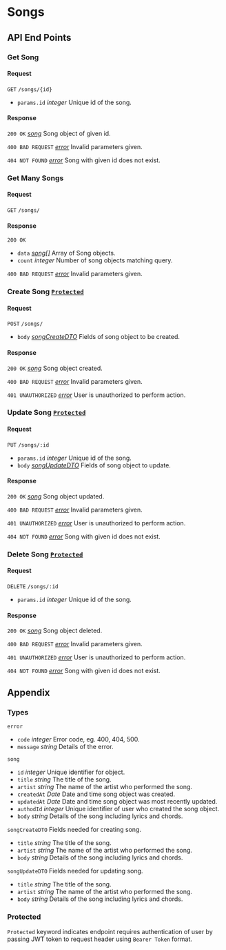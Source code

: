 # Songs

## API End Points

### **Get Song**

#### Request

`GET` `/songs/{id}`
* `params.id` *integer* Unique id of the song.

#### Response

`200 OK` [*song*](#song) Song object of given id.

`400 BAD REQUEST` [*error*](#error) Invalid parameters given.

`404 NOT FOUND` [*error*](#error) Song with given id does not exist.

### **Get Many Songs**

#### Request

`GET` `/songs/`

#### Response

`200 OK` 
* `data` [*song[]*](#song) Array of Song objects.
* `count` *integer* Number of song objects matching query.

`400 BAD REQUEST` [*error*](#error) Invalid parameters given.

### **Create Song** [`Protected`](#protected)

#### Request

`POST` `/songs/`
* `body` [*songCreateDTO*](#songCreateDTO) Fields of song object to be created.

#### Response

`200 OK` [*song*](#song) Song object created.

`400 BAD REQUEST` [*error*](#error) Invalid parameters given.

`401 UNAUTHORIZED` [*error*](#error) User is unauthorized to perform action.

### **Update Song** [`Protected`](#protected)

#### Request

`PUT` `/songs/:id`
* `params.id` *integer* Unique id of the song.
* `body` [*songUpdateDTO*](#songUpdateDTO) Fields of song object to update.

#### Response

`200 OK` [*song*](#song) Song object updated.

`400 BAD REQUEST` [*error*](#error) Invalid parameters given.

`401 UNAUTHORIZED` [*error*](#error) User is unauthorized to perform action.

`404 NOT FOUND` [*error*](#error) Song with given id does not exist.

### **Delete Song** [`Protected`](#protected)

#### Request

`DELETE` `/songs/:id`
* `params.id` *integer* Unique id of the song.

#### Response

`200 OK` [*song*](#song) Song object deleted.

`400 BAD REQUEST` [*error*](#error) Invalid parameters given.

`401 UNAUTHORIZED` [*error*](#error) User is unauthorized to perform action.

`404 NOT FOUND` [*error*](#error) Song with given id does not exist.

## Appendix

### Types

<span id="error">`error`</span>
* `code` *integer* Error code, eg. 400, 404, 500.
* `message` *string* Details of the error.

<span id="song">`song`</span>
* `id` *integer* Unique identifier for object.
* `title` *string* The title of the song.
* `artist` *string* The name of the artist who performed the song.
* `createdAt` *Date* Date and time song object was created.
* `updatedAt` *Date* Date and time song object was most recently updated.
* `authodId` *integer* Unique identifier of user who created the song object.
* `body` *string* Details of the song including lyrics and chords.

<span id="songCreateDTO">`songCreateDTO`</span> Fields needed for creating song.
* `title` *string* The title of the song.
* `artist` *string* The name of the artist who performed the song.
* `body` *string* Details of the song including lyrics and chords.

<span id="songUpdateDTO">`songUpdateDTO`</span> Fields needed for updating song.
* `title` *string* The title of the song.
* `artist` *string* The name of the artist who performed the song.
* `body` *string* Details of the song including lyrics and chords.

### Protected

`Protected` keyword indicates endpoint requires authentication of user by passing JWT token to request header using `Bearer Token` format.

